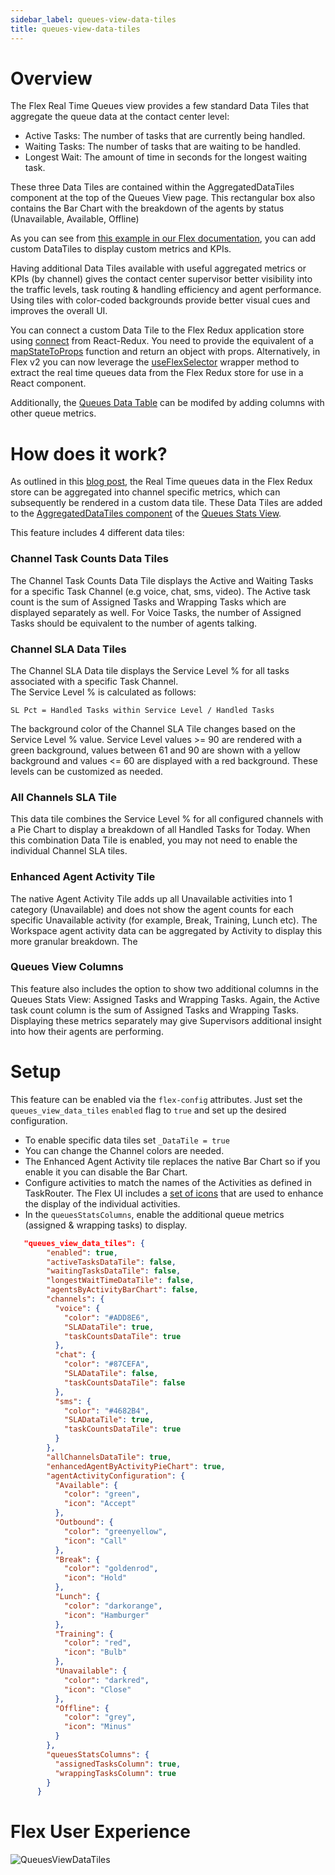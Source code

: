 ```yaml
---
sidebar_label: queues-view-data-tiles
title: queues-view-data-tiles
---
```


# Overview
The Flex Real Time Queues view provides a few standard Data Tiles that aggregate the queue data at the contact center level:

* Active Tasks: The number of tasks that are currently being handled.
* Waiting Tasks: The number of tasks that are waiting to be handled.
* Longest Wait: The amount of time in seconds for the longest waiting task.

These three Data Tiles are contained within the AggregatedDataTiles component at the top of the Queues View page. This rectangular box also contains the Bar Chart with the breakdown of the agents by status (Unavailable, Available, Offline)

As you can see from [this example in our Flex documentation](https://www.twilio.com/docs/flex/developer/ui/queues-view-programmability#add-or-remove-individual-data-tiles), you can add custom DataTiles to display custom metrics and KPIs. 

Having additional Data Tiles available with useful aggregated metrics or KPIs (by channel) gives the contact center supervisor better visibility into the traffic levels, task routing & handling efficiency and agent performance. Using tiles with color-coded backgrounds provide better visual cues and improves the overall UI. 

You can connect a custom Data Tile to the Flex Redux application store using [connect](https://react-redux.js.org/api/connect) from React-Redux. You need to provide the equivalent of a [mapStateToProps](https://react-redux.js.org/using-react-redux/connect-mapstate) function and return an object with props. Alternatively, in Flex v2 you can now leverage the [useFlexSelector](https://www.twilio.com/docs/flex/developer/ui/overview-of-flex-ui-programmability-options#useflexselector) wrapper method to extract the real time queues data from the Flex Redux store for use in a React component.

Additionally, the [Queues Data Table](https://www.twilio.com/docs/flex/developer/ui/queues-view-programmability#modify-the-queuesdatatable) can be modifed by adding columns with other queue metrics.

# How does it work?
As outlined in this [blog post](https://www.twilio.com/blog/enhance-flex-queues-view-with-custom-data-tiles), the Real Time queues data in the Flex Redux store can be aggregated into channel specific metrics, which can subsequently be rendered in a custom data tile.  These Data Tiles are added to the [AggregatedDataTiles component](https://assets.flex.twilio.com/docs/releases/flex-ui/2.2.0/programmable-components/components/QueuesStats%E2%80%A4AggregatedQueuesDataTiles/) of the [Queues Stats View](https://assets.flex.twilio.com/docs/releases/flex-ui/2.2.0/programmable-components/components/QueuesStatsView/).

This feature includes 4 different data tiles:

### Channel Task Counts Data Tiles
The Channel Task Counts Data Tile displays the Active and Waiting Tasks for a specific Task Channel (e.g voice, chat, sms, video). The Active task count is the sum of Assigned Tasks and Wrapping Tasks which are displayed separately as well.  For Voice Tasks, the number of Assigned Tasks should be equivalent to the number of agents talking.

### Channel SLA Data Tiles
The Channel SLA Data tile displays the Service Level % for all tasks associated with a specific Task Channel.  
The Service Level % is calculated as follows:
```
SL Pct = Handled Tasks within Service Level / Handled Tasks
```
The background color of the Channel SLA Tile changes based on the Service Level % value.  Service Level values >= 90 are rendered with a green background, values between 61 and 90 are shown with a yellow background and values <= 60 are displayed with a red background. These levels can be customized as needed.

### All Channels SLA Tile
This data tile combines the Service Level % for all configured channels with a Pie Chart to display a breakdown of all Handled Tasks for Today. When this combination Data Tile is enabled, you may not need to enable the individual Channel SLA tiles. 

### Enhanced Agent Activity Tile
The native Agent Activity Tile adds up all Unavailable activities into 1 category (Unavailable) and does not show the agent counts for each specific Unavailable activity (for example, Break, Training, Lunch etc).  The Workspace agent activity data can be aggregated by Activity to display this more granular breakdown. The 

### Queues View Columns
This feature also includes the option to show two additional columns in the Queues Stats View: Assigned Tasks and Wrapping Tasks. Again, the Active task count column is the sum of Assigned Tasks and Wrapping Tasks. Displaying these metrics separately may give Supervisors additional insight into how their agents are performing.

# Setup

This feature can be enabled via the `flex-config` attributes. Just set the `queues_view_data_tiles` `enabled` flag to `true` and set up the desired configuration.

* To enable specific data tiles set `_DataTile = true`
* You can change the Channel colors are needed. 
* The Enhanced Agent Activity tile replaces the native Bar Chart so if you enable it you can disable the Bar Chart.
* Configure activities to match the names of the Activities as defined in TaskRouter. The Flex UI includes a [set of icons](https://www.twilio.com/docs/flex/developer/ui/v1/icons#default-icons)
 that are used to enhance the display of the individual activities.
* In the `queuesStatsColumns`, enable the additional queue metrics (assigned & wrapping tasks) to display.

```json
   "queues_view_data_tiles": {
        "enabled": true,
        "activeTasksDataTile": false,
        "waitingTasksDataTile": false,
        "longestWaitTimeDataTile": false,
        "agentsByActivityBarChart": false,
        "channels": {
          "voice": {
            "color": "#ADD8E6",
            "SLADataTile": true,
            "taskCountsDataTile": true
          },
          "chat": {
            "color": "#87CEFA",
            "SLADataTile": false,
            "taskCountsDataTile": false
          },
          "sms": {
            "color": "#4682B4",
            "SLADataTile": true,
            "taskCountsDataTile": true
          }
        },
        "allChannelsDataTile": true,
        "enhancedAgentByActivityPieChart": true,
        "agentActivityConfiguration": {
          "Available": {
            "color": "green",
            "icon": "Accept"
          },
          "Outbound": {
            "color": "greenyellow",
            "icon": "Call"
          },
          "Break": {
            "color": "goldenrod",
            "icon": "Hold"
          },
          "Lunch": {
            "color": "darkorange",
            "icon": "Hamburger"
          },
          "Training": {
            "color": "red",
            "icon": "Bulb"
          },
          "Unavailable": {
            "color": "darkred",
            "icon": "Close"
          },
          "Offline": {
            "color": "grey",
            "icon": "Minus"
          }
        },
        "queuesStatsColumns": {
          "assignedTasksColumn": true,
          "wrappingTasksColumn": true
        }
      }
```

# Flex User Experience

![QueuesViewDataTiles](/img/features/queues-view-data-tiles/QueuesViewDataTiles.png)